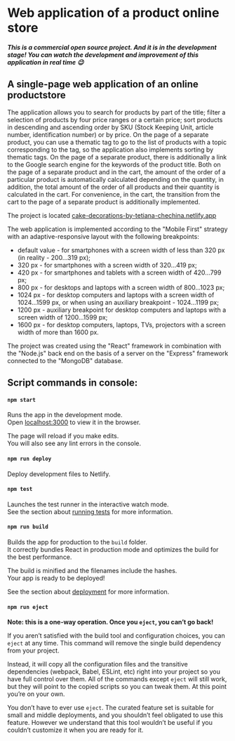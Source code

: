 # Web application of a product online store

**_This is a commercial open source project. And it is in the development stage!
You can watch the development and improvement of this application in real time
😉_**

## A single-page web application of an online productstore

The application allows you to search for products by part of the title; filter a
selection of products by four price ranges or a certain price; sort products in
descending and ascending order by SKU (Stock Keeping Unit, article number,
identification number) or by price. On the page of a separate product, you can
use a thematic tag to go to the list of products with a topic corresponding to
the tag, so the application also implements sorting by thematic tags. On the
page of a separate product, there is additionally a link to the Google search
engine for the keywords of the product title. Both on the page of a separate
product and in the cart, the amount of the order of a particular product is
automatically calculated depending on the quantity, in addition, the total
amount of the order of all products and their quantity is calculated in the
cart. For convenience, in the cart, the transition from the cart to the page of
a separate product is additionally implemented.

The project is located
[cake-decorations-by-tetiana-chechina.netlify.app](https://cake-decorations-by-tetiana-chechina.netlify.app)

The web application is implemented according to the "Mobile First" strategy with
an adaptive-responsive layout with the following breakpoints:

- default value - for smartphones with a screen width of less than 320 px (in
  reality - 200...319 px);
- 320 px - for smartphones with a screen width of 320...419 px;
- 420 px - for smartphones and tablets with a screen width of 420...799 px;
- 800 px - for desktops and laptops with a screen width of 800...1023 px;
- 1024 px - for desktop computers and laptops with a screen width of 1024...1599
  px, or when using an auxiliary breakpoint - 1024...1199 px;
- 1200 px - auxiliary breakpoint for desktop computers and laptops with a screen
  width of 1200...1599 px;
- 1600 px - for desktop computers, laptops, TVs, projectors with a screen width
  of more than 1600 px.

The project was created using the "React" framework in combination with the
"Node.js" back end on the basis of a server on the "Express" framework connected
to the "MongoDB" database.

<!-- The web server project is located
[github.com/Eduard-Konovka/feb101-course-task-api](https://github.com/Eduard-Konovka/feb101-course-task-api).

## Application launch instructions

This app uses a back end server at
[feb101-course-task-api-eduard-konovka.onrender.com](https://feb101-course-task-api-eduard-konovka.onrender.com),
accordingly, the REACT_APP_URL environment variable corresponding to this
address is used as the base URL to access the API.

Unfortunately, due to the use of the free [Render](render.com) backend host for
educational purposes, there is a delay in the **_first_** loading of the product
list, so please,

**WAIT** **FOR** **THE** **FIRST** **LOAD** **OF** **THE** **BOOK** **LIST!**

For interaction with the backend, REST API with the following endpoints is used:

- The `/api/products` endpoint is used to get the list of products;
- The `/api/orders` endpoint is used to send orders.

The order is sent to the MongoDB database. I track orders using the MongoDB
Compass database application. Usually, in standard online stores, a mail client
is also configured, which automatically sends orders to the store owner by
e-mail. I also once had to implement this, but it goes beyond the scope of the
course project, so I omitted it for now. -->

## Script commands in console:

#### `npm start`

Runs the app in the development mode.\
Open [localhost:3000](http://localhost:3000) to view it in the browser.

The page will reload if you make edits.\
You will also see any lint errors in the console.

#### `npm run deploy`

Deploy development files to Netlify.

#### `npm test`

Launches the test runner in the interactive watch mode.\
See the section about [running tests](https://facebook.github.io/create-react-app/docs/running-tests)
for more information.

#### `npm run build`

Builds the app for production to the `build` folder.\
It correctly bundles React in production mode and optimizes the build for the best
performance.

The build is minified and the filenames include the hashes.\
Your app is ready to be deployed!

See the section about
[deployment](https://facebook.github.io/create-react-app/docs/deployment) for
more information.

#### `npm run eject`

**Note: this is a one-way operation. Once you `eject`, you can’t go back!**

If you aren’t satisfied with the build tool and configuration choices, you can
`eject` at any time. This command will remove the single build dependency from
your project.

Instead, it will copy all the configuration files and the transitive
dependencies (webpack, Babel, ESLint, etc) right into your project so you have
full control over them. All of the commands except `eject` will still work, but
they will point to the copied scripts so you can tweak them. At this point
you’re on your own.

You don’t have to ever use `eject`. The curated feature set is suitable for
small and middle deployments, and you shouldn’t feel obligated to use this
feature. However we understand that this tool wouldn’t be useful if you couldn’t
customize it when you are ready for it.
